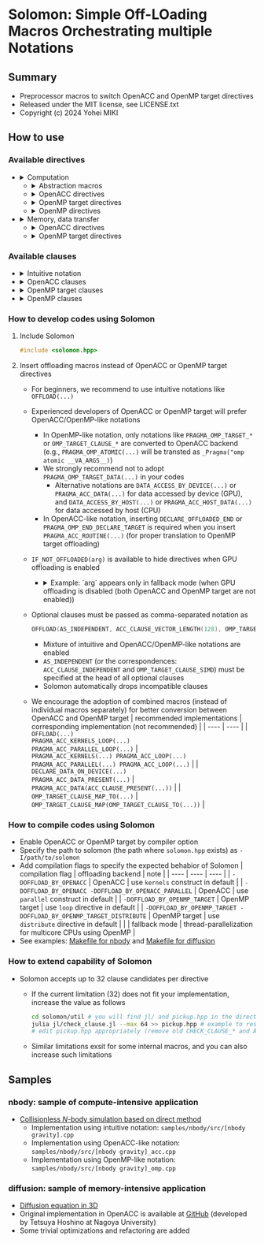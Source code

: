 # Solomon: Simple Off-LOading Macros Orchestrating multiple Notations

## Summary

* Preprocessor macros to switch OpenACC and OpenMP target directives
* Released under the MIT license, see LICENSE.txt
* Copyright (c) 2024 Yohei MIKI

## How to use

### Available directives

* <details><summary>Computation</summary>

  | input | output | backend |
  | ---- | ---- | ---- |
  | **`OFFLOAD(...)`** <br> `PRAGMA_ACC_KERNELS_LOOP(...)` <br> `PRAGMA_ACC_PARALLEL_LOOP(...)` <br> `PRAGMA_OMP_TARGET_TEAMS_LOOP(...)` <br> `PRAGMA_OMP_TARGET_TEAMS_DISTRIBUTE_PARALLEL_FOR(...)` | <br> `_Pragma("acc kernels __VA_ARGS__") _Pragma("acc loop __VA_ARGS__")` <br> `_Pragma("acc parallel __VA_ARGS__") _Pragma("acc loop __VA_ARGS__")` <br> `_Pragma("omp target teams loop __VA_ARGS__")` <br> `_Pragma("omp target teams distribute parallel for __VA_ARGS__")` | <br> OpenACC (kernels) <br> OpenACC (parallel) <br> OpenMP (loop) <br> OpenMP (distribute) |
  | **`SYNCHRONIZE(...)`** <br> `PRAGMA_ACC_WAIT(...)` <br> `PRAGMA_OMP_TARGET_TASKWAIT(...)` | <br> `_Pragma("acc wait __VA_ARGS__")` <br> `_Pragma("omp taskwait __VA_ARGS__")` | <br> OpenACC <br> OpenMP |
  | **`DECLARE_OFFLOADED(...)`** <br> `PRAGMA_ACC_ROUTINE(...)` <br> `PRAGMA_OMP_DECLARE_TARGET(...)` | <br> `_Pragma("acc routine __VA_ARGS__")` <br> `_Pragma("omp declare target __VA_ARGS__")` | <br> OpenACC <br> OpenMP |
  | **`DECLARE_OFFLOADED_END`** <br> `PRAGMA_OMP_END_DECLARE_TARGET` | <br> `_Pragma("omp end declare target")` | <br> OpenMP (only) |
  | **`ATOMIC(...)`** <br> `PRAGMA_ACC_ATOMIC(...)` <br> `PRAGMA_OMP_TARGET_ATOMIC(...)` | <br> `_Pragma("acc atomic __VA_ARGS__")` <br> `_Pragma("omp atomic __VA_ARGS__")` | <br> OpenACC <br> OpenMP |
  | **`ATOMIC_UPDATE`** <br> `PRAGMA_ACC_ATOMIC_UPDATE` <br> `PRAGMA_OMP_TARGET_ATOMIC_UPDATE` | <br> `_Pragma("acc atomic update")` <br> `_Pragma("omp atomic update")` | <br> OpenACC <br> OpenMP |
  | **`ATOMIC_READ`** <br> `PRAGMA_ACC_ATOMIC_READ` <br> `PRAGMA_OMP_TARGET_ATOMIC_READ` | <br> `_Pragma("acc atomic read")` <br> `_Pragma("omp atomic read")` | <br> OpenACC <br> OpenMP |
  | **`ATOMIC_WRITE`** <br> `PRAGMA_ACC_ATOMIC_WRITE` <br> `PRAGMA_OMP_TARGET_ATOMIC_WRITE` | <br> `_Pragma("acc atomic write")` <br> `_Pragma("omp atomic write")` | <br> OpenACC <br> OpenMP |
  | **`ATOMIC_CAPTURE`** <br> `PRAGMA_ACC_ATOMIC_CAPTURE` <br> `PRAGMA_OMP_TARGET_ATOMIC_CAPTURE` | <br> `_Pragma("acc atomic capture")` <br> `_Pragma("omp atomic capture")` | <br> OpenACC <br> OpenMP |

  </details>

  * <details><summary>Abstraction macros</summary>

    | input | intermediate macro | backend |
    | ---- | ---- | ---- |
    | `PRAGMA_ACC_LAUNCH_DEFAULT(...)` <br> `PRAGMA_OMP_TARGET_LAUNCH_DEFAULT(...)` | `PRAGMA_ACC_KERNELS(__VA_ARGS__)` <br> `PRAGMA_ACC_PARALLEL(__VA_ARGS__)` <br> `PRAGMA_OMP_TARGET_TEAMS(__VA_ARGS__)` | OpenACC (kernels) <br> OpenACC (parallel) <br> OpenMP |
    | `PRAGMA_ACC_OFFLOADING_DEFAULT(...)` <br> `PRAGMA_OMP_TARGET_OFFLOADING_DEFAULT(...)` | `PRAGMA_ACC_LAUNCH_DEFAULT(__VA_ARGS__) PRAGMA_ACC_LOOP(__VA_ARGS__)` <br> `PRAGMA_OMP_TARGET_TEAMS_LOOP(__VA_ARGS__)` <br> `PRAGMA_OMP_TARGET_TEAMS_DISTRIBUTE_PARALLEL_FOR(__VA_ARGS__)` | OpenACC <br> OpenMP (loop) <br> OpenMP (distribute) |

    </details>

  * <details><summary>OpenACC directives</summary>

    | input | output | counterpart in OpenMP backend |
    | ---- | ---- | ---- |
    | `PRAGMA_ACC_PARALLEL(...)` | `_Pragma("acc parallel __VA_ARGS__")` | `PRAGMA_OMP_TARGET_OFFLOADING_DEFAULT(__VA_ARGS__)` |
    | `PRAGMA_ACC_KERNELS(...)` | `_Pragma("acc kernels __VA_ARGS__")` | `PRAGMA_OMP_TARGET_OFFLOADING_DEFAULT(__VA_ARGS__)` |
    | `PRAGMA_ACC_SERIAL(...)` | `_Pragma("acc serial __VA_ARGS__")` | N/A (disregarded in OpenMP backend) |
    | `PRAGMA_ACC_LOOP(...)` | `_Pragma("acc loop __VA_ARGS__")` | N/A (disregarded in OpenMP backend) |
    | `PRAGMA_ACC_CACHE(...)` | `_Pragma("acc cache(__VA_ARGS__)")` | N/A (disregarded in OpenMP backend) |
    | `PRAGMA_ACC_ATOMIC(...)` | `_Pragma("acc atomic __VA_ARGS__")` | `PRAGMA_OMP_TARGET_ATOMIC(__VA_ARGS__)` |
    | `PRAGMA_ACC_WAIT(...)` | `_Pragma("acc wait __VA_ARGS__")` | `PRAGMA_OMP_TARGET_TASKWAIT(__VA_ARGS__)` |
    | `PRAGMA_ACC_ROUTINE(...)` | `_Pragma("acc routine __VA_ARGS__")` | `PRAGMA_OMP_DECLARE_TARGET(__VA_ARGS__)` |
    | `PRAGMA_ACC_DECLARE(...)` | `_Pragma("acc declare __VA_ARGS__")` | N/A (disregarded in OpenMP backend) |

    </details>

  * <details><summary>OpenMP target directives</summary>

    | input | output | counterpart in OpenACC backend | counterpart in fallback mode (CPU execution without offloading) |
    | ---- | ---- | ---- | ---- |
    | `PRAGMA_OMP_TARGET(...)` | `_Pragma("omp target __VA_ARGS__")` | `PRAGMA_ACC(__VA_ARGS__)` | N/A (disregarded in fallback mode) |
    | `PRAGMA_OMP_TARGET_PARALLEL(...)` | `_Pragma("omp target parallel __VA_ARGS__")` | `PRAGMA_ACC_LAUNCH_DEFAULT(__VA_ARGS__)` | `PRAGMA_OMP_PARALLEL(__VA_ARGS__)` |
    | `PRAGMA_OMP_TARGET_PARALLEL_FOR(...)` | `_Pragma("omp target parallel for __VA_ARGS__")` | `PRAGMA_ACC_OFFLOADING_DEFAULT(__VA_ARGS__)` | `PRAGMA_OMP_PARALLEL_FOR(__VA_ARGS__)` |
    | `PRAGMA_OMP_TARGET_PARALLEL_FOR_SIMD(...)` | `_Pragma("omp target parallel for simd __VA_ARGS__")` | `PRAGMA_ACC_OFFLOADING_DEFAULT(ACC_CLAUSE_INDEPENDENT, ##__VA_ARGS__)` | `PRAGMA_OMP_PARALLEL_FOR_SIMD(__VA_ARGS__)` |
    | `PRAGMA_OMP_TARGET_PARALLEL_LOOP(...)` | `_Pragma("omp target parallel loop __VA_ARGS__")` | `PRAGMA_ACC_OFFLOADING_DEFAULT(__VA_ARGS__)` | `PRAGMA_OMP_PARALLEL_LOOP(__VA_ARGS__)` |
    | `PRAGMA_OMP_TARGET_SIMD(...)` | `_Pragma("omp target simd __VA_ARGS__")` | `PRAGMA_ACC_LAUNCH_DEFAULT(ACC_CLAUSE_INDEPENDENT, ##__VA_ARGS__)` | `PRAGMA_OMP_SIMD(__VA_ARGS__)` |
    | `PRAGMA_OMP_TARGET_TEAMS(...)` | `_Pragma("omp target teams __VA_ARGS__")` | `PRAGMA_ACC_LAUNCH_DEFAULT(__VA_ARGS__)` | `PRAGMA_OMP_TEAMS(__VA_ARGS__)` |
    | `PRAGMA_OMP_TARGET_TEAMS_DISTRIBUTE(...)` | `_Pragma("omp target teams distribute __VA_ARGS__")` | `PRAGMA_ACC_LAUNCH_DEFAULT(__VA_ARGS__)` | `PRAGMA_OMP_TEAMS_DISTRIBUTE(__VA_ARGS__)` |
    | `PRAGMA_OMP_TARGET_TEAMS_DISTRIBUTE_SIMD(...)` | `_Pragma("omp target teams distribute simd __VA_ARGS__")` | `PRAGMA_ACC_LAUNCH_DEFAULT(ACC_CLAUSE_INDEPENDENT, ##__VA_ARGS__)` | `PRAGMA_OMP_TEAMS_DISTRIBUTE_SIMD(__VA_ARGS__)` |
    | `PRAGMA_OMP_TARGET_TEAMS_LOOP(...)` | `_Pragma("omp target teams loop __VA_ARGS__")` | `PRAGMA_ACC_OFFLOADING_DEFAULT(__VA_ARGS__)` | `PRAGMA_OMP_TEAMS_LOOP(__VA_ARGS__)` |
    | `PRAGMA_OMP_TARGET_TEAMS_DISTRIBUTE_PARALLEL_FOR(...)` | `_Pragma("omp target teams distribute parallel for __VA_ARGS__")` | `PRAGMA_ACC_OFFLOADING_DEFAULT(__VA_ARGS__)` | `PRAGMA_OMP_TEAMS_DISTRIBUTE_PARALLEL_FOR(__VA_ARGS__)` |
    | `PRAGMA_OMP_TARGET_TEAMS_DISTRIBUTE_PARALLEL_FOR_SIMD(...)` | `_Pragma("omp target teams distribute parallel for simd __VA_ARGS__")` | `PRAGMA_ACC_OFFLOADING_DEFAULT(ACC_CLAUSE_INDEPENDENT, ##__VA_ARGS__)` | `PRAGMA_OMP_TEAMS_DISTRIBUTE_PARALLEL_FOR_SIMD(__VA_ARGS__)` |
    | `PRAGMA_OMP_TARGET_ATOMIC(...)` | `PRAGMA_OMP_ATOMIC(__VA_ARGS__)` | `PRAGMA_ACC_ATOMIC(__VA_ARGS__)` | `PRAGMA_OMP_ATOMIC(__VA_ARGS__)` |
    | `PRAGMA_OMP_TARGET_TASKWAIT(...)` | `PRAGMA_OMP_TASKWAIT(__VA_ARGS__)` | `PRAGMA_ACC_WAIT(__VA_ARGS__)` | `PRAGMA_OMP_TASKWAIT(__VA_ARGS__)` |
    | `PRAGMA_OMP_DECLARE_TARGET(...)` | `_Pragma("omp declare target __VA_ARGS__")` | `PRAGMA_ACC_ROUTINE(__VA_ARGS__)` | N/A (disregarded in fallback mode) |
    | `PRAGMA_OMP_BEGIN_DECLARE_TARGET(...)` | `_Pragma("omp begin declare target __VA_ARGS__")` | `PRAGMA_ACC_ROUTINE(__VA_ARGS__)` | N/A (disregarded in fallback mode) |
    | `PRAGMA_OMP_END_DECLARE_TARGET` | `_Pragma("omp end declare target")` | N/A (disregarded in OpenACC backend) | N/A (disregarded in fallback mode) |

    </details>

  * <details><summary>OpenMP directives</summary>

    | input | output |
    | ---- | ---- |
    | `PRAGMA_OMP_THREADPRIVATE(...)` | `_Pragma("omp threadprivate(__VA_ARGS__)")` |
    | `PRAGMA_OMP_SCAN(...)` | `_Pragma("omp scan __VA_ARGS__")` |
    | `PRAGMA_OMP_DECLARE_SIMD(...)` | `_Pragma("omp declare simd __VA_ARGS__")` |
    | `PRAGMA_OMP_TILE(...)` | `_Pragma("omp tile __VA_ARGS__")` |
    | `PRAGMA_OMP_UNROLL(...)` | `_Pragma("omp unroll __VA_ARGS__")` |
    | `PRAGMA_OMP_PARALLEL(...)` | `_Pragma("omp parallel __VA_ARGS__")` |
    | `PRAGMA_OMP_TEAMS(...)` | `_Pragma("omp teams __VA_ARGS__")` |
    | `PRAGMA_OMP_MASKED(...)` | `_Pragma("omp masked __VA_ARGS__")` |
    | `PRAGMA_OMP_SINGLE(...)` | `_Pragma("omp single __VA_ARGS__")` |
    | `PRAGMA_OMP_WORKSHARE(...)` | `_Pragma("omp workshare __VA_ARGS__")` |
    | `PRAGMA_OMP_SCOPE(...)` | `_Pragma("omp scope __VA_ARGS__")` |
    | `PRAGMA_OMP_SECTIONS(...)` | `_Pragma("omp sections __VA_ARGS__")` |
    | `PRAGMA_OMP_SECTION` | `_Pragma("omp section")` |
    | `PRAGMA_OMP_FOR(...)` | `_Pragma("omp for __VA_ARGS__")` |
    | `PRAGMA_OMP_DISTRIBUTE(...)` | `_Pragma("omp distribute __VA_ARGS__")` |
    | `PRAGMA_OMP_LOOP(...)` | `_Pragma("omp loop __VA_ARGS__")` |
    | `PRAGMA_OMP_TASK(...)` | `_Pragma("omp task __VA_ARGS__")` |
    | `PRAGMA_OMP_TASKLOOP(...)` | `_Pragma("omp taskloop __VA_ARGS__")` |
    | `PRAGMA_OMP_TASKYIELD` | `_Pragma("omp taskyield")` |
    | `PRAGMA_OMP_INTEROP(...)` | `_Pragma("omp interop __VA_ARGS__")` |
    | `PRAGMA_OMP_CRITICAL(...)` | `_Pragma("omp critical __VA_ARGS__")` |
    | `PRAGMA_OMP_BARRIER` | `_Pragma("omp barrier")` |
    | `PRAGMA_OMP_TASKGROUP(...)` | `_Pragma("omp taskgroup __VA_ARGS__")` |
    | `PRAGMA_OMP_TASKWAIT(...)` | `_Pragma("omp taskwait __VA_ARGS__")` |
    | `PRAGMA_OMP_FLUSH(...)` | `_Pragma("omp flush __VA_ARGS__")` |
    | `PRAGMA_OMP_DEPOBJ(...)` | `_Pragma("omp depobj __VA_ARGS__")` |
    | `PRAGMA_OMP_ATOMIC(...)` | `_Pragma("omp atomic __VA_ARGS__")` |
    | `PRAGMA_OMP_ORDERED(...)` | `_Pragma("omp ordered __VA_ARGS__")` |
    | `PRAGMA_OMP_FOR_SIMD(...)` | `_Pragma("omp for simd __VA_ARGS__")` |
    | `PRAGMA_OMP_DISTRIBUTE_SIMD(...)` | `_Pragma("omp distribute simd __VA_ARGS__")` |
    | `PRAGMA_OMP_DISTRIBUTE_PARALLEL_FOR(...)` | `_Pragma("omp distribute parallel for __VA_ARGS__")` |
    | `PRAGMA_OMP_DISTRIBUTE_PARALLEL_FOR_SIMD(...)` | `_Pragma("omp distribute parallel for simd __VA_ARGS__")` |
    | `PRAGMA_OMP_TASKLOOP_SIMD(...)` | `_Pragma("omp taskloop simd __VA_ARGS__")` |
    | `PRAGMA_OMP_PARALLEL_FOR(...)` | `_Pragma("omp parallel for __VA_ARGS__")` |
    | `PRAGMA_OMP_PARALLEL_LOOP(...)` | `_Pragma("omp parallel loop __VA_ARGS__")` |
    | `PRAGMA_OMP_PARALLEL_SECTIONS(...)` | `_Pragma("omp parallel sections __VA_ARGS__")` |
    | `PRAGMA_OMP_PARALLEL_FOR_SIMD(...)` | `_Pragma("omp parallel for simd __VA_ARGS__")` |
    | `PRAGMA_OMP_MASKED_TASKLOOP(...)` | `_Pragma("omp masked taskloop __VA_ARGS__")` |
    | `PRAGMA_OMP_MASKED_TASKLOOP_SIMD(...)` | `_Pragma("omp masked taskloop simd __VA_ARGS__")` |
    | `PRAGMA_OMP_PARALLEL_MASKED_TASKLOOP(...)` | `_Pragma("omp parallel masked taskloop __VA_ARGS__")` |
    | `PRAGMA_OMP_PARALLEL_MASKED_TASKLOOP_SIMD(...)` | `_Pragma("omp parallel masked taskloop simd __VA_ARGS__")` |
    | `PRAGMA_OMP_TEAMS_DISTRIBUTE(...)` | `_Pragma("omp teams distribute __VA_ARGS__")` |
    | `PRAGMA_OMP_TEAMS_DISTRIBUTE_SIMD(...)` | `_Pragma("omp teams distribute simd __VA_ARGS__")` |
    | `PRAGMA_OMP_TEAMS_DISTRIBUTE_PARALLEL_FOR(...)` | `_Pragma("omp teams distribute parallel for __VA_ARGS__")` |
    | `PRAGMA_OMP_TEAMS_DISTRIBUTE_PARALLEL_FOR_SIMD(...)` | `_Pragma("omp teams distribute parallel for simd __VA_ARGS__")` |
    | `PRAGMA_OMP_TEAMS_LOOP(...)` | `_Pragma("omp teams loop __VA_ARGS__")` |

    </details>

* <details><summary>Memory, data transfer</summary>

  | input | output | backend |
  | ---- | ---- | ---- |
  | **`MALLOC_ON_DEVICE(...)`** <br> `PRAGMA_ACC_ENTER_DATA_CREATE(...)` <br> `PRAGMA_OMP_TARGET_ENTER_DATA_MAP_ALLOC(...)` | <br> `_Pragma("acc enter data create(__VA_ARGS__)")` <br> `_Pragma("omp target enter data map(alloc: __VA_ARGS__)")` | <br> OpenACC <br> OpenMP |
  | **`FREE_FROM_DEVICE(...)`** <br> `PRAGMA_ACC_EXIT_DATA_DELETE(...)` <br> `PRAGMA_OMP_TARGET_EXIT_DATA_MAP_DELETE(...)` | <br> `_Pragma("acc exit data delete(__VA_ARGS__)")` <br> `_Pragma("omp target exit data map(delete: __VA_ARGS__)")` | <br> OpenACC <br> OpenMP |
  | **`MEMCPY_D2H(...)`** <br> `PRAGMA_ACC_UPDATE_HOST(...)` <br> `PRAGMA_OMP_TARGET_UPDATE_FROM(...)` | <br> `_Pragma("acc update host(__VA_ARGS__)")` <br> `_Pragma("omp target update from(__VA_ARGS__)")` | <br> OpenACC <br> OpenMP |
  | **`MEMCPY_H2D(...)`** <br> `PRAGMA_ACC_UPDATE_DEVICE(...)` <br> `PRAGMA_OMP_TARGET_UPDATE_TO(...)` | <br> `_Pragma("acc update device(__VA_ARGS__)")` <br> `_Pragma("omp target update to(__VA_ARGS__)")` | <br> OpenACC <br> OpenMP |
  | `PRAGMA_ACC_ENTER_DATA(...)` <br> `PRAGMA_OMP_TARGET_ENTER_DATA(...)` | `_Pragma("acc enter data __VA_ARGS__")` <br> `_Pragma("omp target enter data __VA_ARGS__")` | OpenACC <br> OpenMP |
  | `PRAGMA_ACC_ENTER_DATA_COPYIN(...)` <br> `PRAGMA_OMP_TARGET_ENTER_DATA_MAP_TO(...)` | `_Pragma("acc enter data copyin(__VA_ARGS__)")` <br> `_Pragma("omp target enter data map(to: __VA_ARGS__)")` | OpenACC <br> OpenMP |
  | `PRAGMA_ACC_EXIT_DATA(...)` <br> `PRAGMA_OMP_TARGET_EXIT_DATA(...)` | `_Pragma("acc exit data __VA_ARGS__")` <br> `_Pragma("omp target exit data __VA_ARGS__")` | OpenACC <br> OpenMP |
  | `PRAGMA_ACC_EXIT_DATA_COPYOUT(...)` <br> `PRAGMA_OMP_TARGET_EXIT_DATA_MAP_FROM(...)` | `_Pragma("acc exit data copyout(__VA_ARGS__)")` <br> `_Pragma("omp target exit data map(from: __VA_ARGS__)")` | OpenACC <br> OpenMP |
  | `PRAGMA_ACC_UPDATE(...)` <br> `PRAGMA_OMP_TARGET_UPDATE(...)` | `_Pragma("acc update __VA_ARGS__")` <br> `_Pragma("omp target update __VA_ARGS__")` | OpenACC <br> OpenMP |
  | **`DATA_ACCESS_BY_DEVICE(...)`** <br> `PRAGMA_ACC_DATA(...)` <br> `PRAGMA_OMP_TARGET_DATA(...)` | <br> `_Pragma("acc data __VA_ARGS__")` <br> `_Pragma("omp target data __VA_ARGS__")` | <br> OpenACC <br> OpenMP |
  | **`DATA_ACCESS_BY_HOST(...)`** <br> `PRAGMA_ACC_HOST_DATA(...)` <br> `PRAGMA_OMP_TARGET_DATA(...)` | <br> `_Pragma("acc host_data __VA_ARGS__")` <br> `_Pragma("omp target data __VA_ARGS__")` | <br> OpenACC <br> OpenMP |
  | **`USE_DEVICE_DATA_FROM_HOST(...)`** <br> `PRAGMA_ACC_HOST_DATA_USE_DEVICE(...)` <br> `PRAGMA_OMP_TARGET_DATA_USE_DEVICE_PTR(...)` | <br> `_Pragma("acc host_data use_device(__VA_ARGS__)")` <br> `_Pragma("omp target data use_device_ptr(__VA_ARGS__)")` | <br> OpenACC <br> OpenMP |
  | **`DECLARE_DATA_ON_DEVICE(...)`** <br> `PRAGMA_ACC_DATA_PRESENT(...)` | <br> `_Pragma("acc data present(__VA_ARGS__)")` | <br> OpenACC (only) |

  </details>

  * <details><summary>OpenACC directives</summary>

    | input | output | counterpart in OpenMP backend |
    | ---- | ---- | ---- |
    | `PRAGMA_ACC_DATA(...)` | `_Pragma("acc data __VA_ARGS__")` | `PRAGMA_OMP_TARGET_DATA(__VA_ARGS__)` |
    | `PRAGMA_ACC_ENTER_DATA(...)` | `_Pragma("acc enter data __VA_ARGS__")` | `PRAGMA_OMP_TARGET_ENTER_DATA(__VA_ARGS__)` |
    | `PRAGMA_ACC_EXIT_DATA(...)` | `_Pragma("acc exit data __VA_ARGS__")` | `PRAGMA_OMP_TARGET_EXIT_DATA(__VA_ARGS__)` |
    | `PRAGMA_ACC_HOST_DATA(...)` | `_Pragma("acc host_data __VA_ARGS__")` | `PRAGMA_OMP_TARGET_DATA(__VA_ARGS__)` |
    | `PRAGMA_ACC_UPDATE(...)` | `_Pragma("acc update __VA_ARGS__")` | `PRAGMA_OMP_TARGET_UPDATE(__VA_ARGS__)` |

    </details>

  * <details><summary>OpenMP target directives</summary>

    | input | output | counterpart in OpenACC backend | counterpart in fallback mode (CPU execution without offloading) |
    | ---- | ---- | ---- | ---- |
    | `PRAGMA_OMP_TARGET_DATA(...)` | `_Pragma("omp target data __VA_ARGS__")` | `PRAGMA_ACC_DATA(__VA_ARGS__)` | N/A (disregarded in fallback mode) |
    | `PRAGMA_OMP_TARGET_ENTER_DATA(...)` | `_Pragma("omp target enter data __VA_ARGS__")` | `PRAGMA_ACC_ENTER_DATA(__VA_ARGS__)` | N/A (disregarded in fallback mode) |
    | `PRAGMA_OMP_TARGET_EXIT_DATA(...)` | `_Pragma("omp target exit data __VA_ARGS__")` | `PRAGMA_ACC_EXIT_DATA(__VA_ARGS__)` | N/A (disregarded in fallback mode) |
    | `PRAGMA_OMP_TARGET_UPDATE(...)` | `_Pragma("omp target update __VA_ARGS__")` | `PRAGMA_ACC_UPDATE(__VA_ARGS__)` | N/A (disregarded in fallback mode) |

    </details>

### Available clauses

* <details><summary>Intuitive notation</summary>

  | input | output | backend |
  | ---- | ---- | ---- |
  | **`AS_INDEPENDENT`** <br> `ACC_CLAUSE_INDEPENDENT` <br> `OMP_TARGET_CLAUSE_SIMD` | <br> `independent` <br> `simd` | <br> OpenACC <br> OpenMP |
  | **`AS_SEQUENTIAL`** <br> `ACC_CLAUSE_SEQ` | <br> `seq` | <br> OpenACC (only) |
  | **`NUM_THREADS(n)`** <br> `ACC_CLAUSE_VECTOR_LENGTH(n)` <br> `OMP_TARGET_CLAUSE_THREAD_LIMIT(n)` | <br> `vector_length(n)` <br> `thread_limit(n)` | <br> OpenACC <br> OpenMP |
  | **`NUM_BLOCKS(n)`** <br> `ACC_CLAUSE_NUM_WORKERS(n)` <br> `OMP_TARGET_CLAUSE_NUM_TEAMS(n)` | <br> `num_workers(n)` <br> `num_teams(n)` | <br> OpenACC <br> OpenMP |
  | **`NUM_GRIDS(n)`** <br> `ACC_CLAUSE_NUM_GANGS(n)` | <br> `num_gang(n)` | <br> OpenACC (only) |
  | **`AS_THREAD`** <br> `ACC_CLAUSE_VECTOR` | <br> `vector` | <br> OpenACC (only) |
  | **`AS_BLOCK`** <br> `ACC_CLAUSE_WORKER` | <br> `worker` | <br> OpenACC (only) |
  | **`AS_GRID`** <br> `ACC_CLAUSE_GANG` | <br> `gang` | <br> OpenACC (only) |
  | **`COLLAPSE(n)`** <br> `ACC_CLAUSE_COLLAPSE(n)` <br> `OMP_TARGET_CLAUSE_COLLAPSE(n)` | <br> `collapse(n)` <br> `collapse(n)` | <br> OpenACC <br> OpenMP |
  | **`AS_ASYNC(...)`** <br> `ACC_CLAUSE_ASYNC(...)` <br> `OMP_TARGET_CLAUSE_NOWAIT` | <br> `async(__VA_ARGS__)` <br> `nowait` | <br> OpenACC <br> OpenMP |
  | **`REDUCTION(...)`** <br> `ACC_CLAUSE_REDUCTION(...)` <br> `OMP_TARGET_CLAUSE_REDUCTION(...)` | <br> `reduction(__VA_ARGS__)` <br> `reduction(__VA_ARGS__)` | <br> OpenACC <br> OpenMP |
  | **`ENABLE_IF(condition)`** <br> `ACC_CLAUSE_IF(condition)` <br> `OMP_TARGET_CLAUSE_IF(condition)` | <br> `if(condition)` <br> `if(condition)` | <br> OpenACC <br> OpenMP |
  | **`AS_PRIVATE(...)`** <br> `ACC_CLAUSE_PRIVATE(...)` <br> `OMP_TARGET_CLAUSE_PRIVATE(...)` | <br> `private(__VA_ARGS__)` <br> `private(__VA_ARGS__)` | <br> OpenACC <br> OpenMP |
  | **`AS_FIRSTPRIVATE(...)`** <br> `ACC_CLAUSE_FIRSTPRIVATE(...)` <br> `OMP_TARGET_CLAUSE_FIRSTPRIVATE(...)` | <br> `firstprivate(__VA_ARGS__)` <br> `firstprivate(__VA_ARGS__)` | <br> OpenACC <br> OpenMP |
  | **`AS_DEVICE_PTR(...)`** <br> `ACC_CLAUSE_DEVICEPTR(...)` <br> `OMP_TARGET_CLAUSE_IS_DEVICE_PTR(...)` | <br> `deviceptr(__VA_ARGS__)` <br> `is_device_ptr(__VA_ARGS__)` | <br> OpenACC <br> OpenMP |
  | **`COPY_BEFORE_AND_AFTER_EXEC(...)`** <br> `ACC_CLAUSE_COPY(...)` <br> `OMP_TARGET_CLAUSE_MAP_TOFROM(...)` | <br> `copy(__VA_ARGS__)` <br> `map(tofrom: __VA_ARGS__)` | <br> OpenACC <br> OpenMP |
  | **`COPY_H2D_BEFORE_EXEC(...)`** <br> `ACC_CLAUSE_COPYIN(...)` <br> `OMP_TARGET_CLAUSE_MAP_TO(...)` | <br> `copyin(__VA_ARGS__)` <br> `map(to: __VA_ARGS__)` | <br> OpenACC <br> OpenMP |
  | **`COPY_D2H_AFTER_EXEC(...)`** <br> `ACC_CLAUSE_COPYOUT(...)` <br> `OMP_TARGET_CLAUSE_MAP_FROM(...)` | <br> `copyout(__VA_ARGS__)` <br> `map(from: __VA_ARGS__)` | <br> OpenACC <br> OpenMP |

  </details>

* <details><summary>OpenACC clauses</summary>

  | input | output | counterpart in OpenMP backend | note |
  | ---- | ---- | ---- | ---- |
  | `ACC_CLAUSE_IF(condition)` | `if(condition)` | `OMP_TARGET_CLAUSE_IF(condition)` ||
  | `ACC_CLAUSE_SELF(...)` | `self(__VA_ARGS__)` | N/A (disregarded in OpenMP backend) ||
  | `ACC_CLAUSE_DEFAULT(mode)` | `default(mode)` | N/A (disregarded in OpenMP backend) ||
  | `ACC_CLAUSE_DEFAULT_NONE` | `default(none)` | `OMP_TARGET_CLAUSE_DEFAULTMAP_NONE` ||
  | `ACC_CLAUSE_DEFAULT_PRESENT` | `default(present)` | `OMP_TARGET_CLAUSE_DEFAULTMAP_PRESENT` ||
  | `ACC_CLAUSE_DEVICE_TYPE(...)` | `device_type(__VA_ARGS__)` | `OMP_TARGET_CLAUSE_DEVICE_TYPE(__VA_ARGS__)` ||
  | `ACC_CLAUSE_ASYNC(...)` | `async(__VA_ARGS__)` | `OMP_TARGET_CLAUSE_NOWAIT` ||
  | `ACC_CLAUSE_WAIT(...)` | `wait(__VA_ARGS__)` | `OMP_TARGET_CLAUSE_DEPEND_IN(__VA_ARGS__)` ||
  | `ACC_CLAUSE_FINALIZE` | `finalize` | N/A (disregarded in OpenMP backend) ||
  | `ACC_CLAUSE_NUM_GANGS(n)` | `num_gangs(n)` | N/A (disregarded in OpenMP backend) ||
  | `ACC_CLAUSE_NUM_WORKERS(n)` | `num_workers(n)` | `OMP_TARGET_CLAUSE_NUM_TEAMS(n)` ||
  | `ACC_CLAUSE_VECTOR_LENGTH(n)` | `vector_length(n)` | `OMP_TARGET_CLAUSE_THREAD_LIMIT(n)` ||
  | `ACC_CLAUSE_REDUCTION(...)` | `reduction(__VA_ARGS__)` | `OMP_TARGET_CLAUSE_REDUCTION(__VA_ARGS__)` ||
  | `ACC_CLAUSE_PRIVATE(...)` | `private(__VA_ARGS__)` | `OMP_TARGET_CLAUSE_PRIVATE(__VA_ARGS__)` ||
  | `ACC_CLAUSE_FIRSTPRIVATE(...)` | `firstprivate(__VA_ARGS__)` | `OMP_TARGET_CLAUSE_FIRSTPRIVATE(__VA_ARGS__)` ||
  | `ACC_CLAUSE_COPY(...)` | `copy(__VA_ARGS__)` | `OMP_TARGET_CLAUSE_MAP_TOFROM(__VA_ARGS__)` ||
  | `ACC_CLAUSE_COPYIN(...)` | `copyin(__VA_ARGS__)` | `OMP_TARGET_CLAUSE_MAP_TO(__VA_ARGS__)` ||
  | `ACC_CLAUSE_COPYOUT(...)` | `copyout(__VA_ARGS__)` | `OMP_TARGET_CLAUSE_MAP_FROM(__VA_ARGS__)` ||
  | `ACC_CLAUSE_CREATE(...)` | `create(__VA_ARGS__)` | `OMP_TARGET_CLAUSE_MAP_ALLOC(__VA_ARGS__)` ||
  | `ACC_CLAUSE_NO_CREATE(...)` | `no_create(__VA_ARGS__)` | N/A (disregarded in OpenMP backend) ||
  | `ACC_CLAUSE_DELETE(...)` | `delete(__VA_ARGS__)` | `OMP_TARGET_CLAUSE_MAP_DELETE(__VA_ARGS__)` ||
  | `ACC_CLAUSE_PRESENT(...)` | `present(__VA_ARGS__)` | N/A (disregarded in OpenMP backend) ||
  | `ACC_CLAUSE_DEVICEPTR(...)` | `deviceptr(__VA_ARGS__)` | `OMP_TARGET_CLAUSE_IS_DEVICE_PTR(__VA_ARGS__)` ||
  | `ACC_CLAUSE_ATTACH(...)` | `attach(__VA_ARGS__)` | N/A (disregarded in OpenMP backend) ||
  | `ACC_CLAUSE_DETACH(...)` | `detach(__VA_ARGS__)` | N/A (disregarded in OpenMP backend) ||
  | `ACC_CLAUSE_USE_DEVICE(...)` | `use_device(__VA_ARGS__)` | `OMP_TARGET_CLAUSE_USE_DEVICE_PTR(__VA_ARGS__)` ||
  | `ACC_CLAUSE_IF_PRESENT` | `if_present` | N/A (disregarded in OpenMP backend) ||
  | `ACC_CLAUSE_COLLAPSE(n)` | `collapse(n)` | `OMP_TARGET_CLAUSE_COLLAPSE(n)` ||
  | `ACC_CLAUSE_SEQ` | `seq` | N/A (disregarded in OpenMP backend) ||
  | `ACC_CLAUSE_AUTO` | `auto` | N/A (disregarded in OpenMP backend) ||
  | `ACC_CLAUSE_INDEPENDENT` | `independent` | `OMP_TARGET_CLAUSE_SIMD` ||
  | `ACC_CLAUSE_TILE(...)` | `tile(__VA_ARGS__)` | N/A (disregarded in OpenMP backend) ||
  | `ACC_CLAUSE_GANG` | `gang` | N/A (disregarded in OpenMP backend) | notation as `gang(n)` is N/A |
  | `ACC_CLAUSE_WORKER` | `worker` | N/A (disregarded in OpenMP backend) | notation as `worker(n)` is N/A |
  | `ACC_CLAUSE_VECTOR` | `vector` | N/A (disregarded in OpenMP backend) | notation as `vector(n)` is N/A |
  | `ACC_CLAUSE_READ` | `read` | `OMP_TARGET_CLAUSE_READ` ||
  | `ACC_CLAUSE_WRITE` | `write` | `OMP_TARGET_CLAUSE_WRITE` ||
  | `ACC_CLAUSE_UPDATE` | `update` | `OMP_TARGET_CLAUSE_UPDATE` ||
  | `ACC_CLAUSE_CAPTURE` | `capture` | `OMP_TARGET_CLAUSE_CAPTURE` ||
  | `ACC_CLAUSE_HOST(...)` | `host(__VA_ARGS__)` | `OMP_TARGET_CLAUSE_FROM(__VA_ARGS__)` ||
  | `ACC_CLAUSE_DEVICE(...)` | `device(__VA_ARGS__)` | `OMP_TARGET_CLAUSE_TO(__VA_ARGS__)` ||
  | `ACC_PASS_LIST(...)` | `(__VA_ARGS__)` | `OMP_TARGET_PASS_LIST(__VA_ARGS__)` ||
  | `ACC_CLAUSE_BIND(arg)` | `bind(arg)` | N/A (disregarded in OpenMP backend) ||
  | `ACC_CLAUSE_NOHOST` | `nohost` | `OMP_TARGET_CLAUSE_DEVICE_TYPE(nohost)` ||
  | `ACC_CLAUSE_DEVICE_RESIDENT(...)` | `device_resident(__VA_ARGS__)` | N/A (disregarded in OpenMP backend) ||
  | `ACC_CLAUSE_LINK(...)` | `link(__VA_ARGS__)` | N/A (disregarded in OpenMP backend) ||

  </details>

* <details><summary>OpenMP target clauses</summary>

  | input | output | counterpart in OpenACC backend | counterpart in fallback mode (CPU execution without offloading) |
  | ---- | ---- | ---- | ---- |
  | `OMP_TARGET_CLAUSE_ALIGNED(...)` | `OMP_CLAUSE_ALIGNED(__VA_ARGS__)` | N/A (disregarded in OpenACC backend) | `OMP_CLAUSE_ALIGNED(__VA_ARGS__)` |
  | `OMP_TARGET_CLAUSE_SIMDLEN(length)` | `OMP_CLAUSE_SIMDLEN(length)` | N/A (disregarded in OpenACC backend) | `OMP_CLAUSE_SIMDLEN(length)` |
  | `OMP_TARGET_CLAUSE_DEVICE_TYPE(type)` | `device_type(type)` | `ACC_CLAUSE_DEVICE_TYPE(type)` | N/A (disregarded in fallback mode) |
  | `OMP_TARGET_CLAUSE_ENTER(...)` | `enter(__VA_ARGS__)` | N/A (disregarded in OpenACC backend) | N/A (disregarded in fallback mode) |
  | `OMP_TARGET_CLAUSE_INDIRECT(...)` | `indirect(__VA_ARGS__)` | N/A (disregarded in OpenACC backend) | N/A (disregarded in fallback mode) |
  | `OMP_TARGET_CLAUSE_LINK(...)` | `link(__VA_ARGS__)` | N/A (disregarded in OpenACC backend) | N/A (disregarded in fallback mode) |
  | `OMP_TARGET_CLAUSE_COPYIN(...)` | `OMP_CLAUSE_COPYIN(__VA_ARGS__)` | `ACC_CLAUSE_COPYIN(__VA_ARGS__)` | `OMP_CLAUSE_COPYIN(__VA_ARGS__)` |
  | `OMP_TARGET_CLAUSE_NUM_THREADS(nthreads)` | `OMP_CLAUSE_NUM_THREADS(nthreads)` | `ACC_CLAUSE_VECTOR_LENGTH(nthreads)` | `OMP_CLAUSE_NUM_THREADS(nthreads)` |
  | `OMP_TARGET_CLAUSE_PROC_BIND(attr)` | `OMP_CLAUSE_PROC_BIND(attr)` | N/A (disregarded in OpenACC backend) | `OMP_CLAUSE_PROC_BIND(attr)` |
  | `OMP_TARGET_CLAUSE_NUM_TEAMS(...)` | `OMP_CLAUSE_NUM_TEAMS(__VA_ARGS__)` | `ACC_CLAUSE_NUM_WORKERS(__VA_ARGS__)` | `OMP_CLAUSE_NUM_TEAMS(__VA_ARGS__)` |
  | `OMP_TARGET_CLAUSE_THREAD_LIMIT(num)` | `OMP_CLAUSE_THREAD_LIMIT(num)` | `ACC_CLAUSE_VECTOR_LENGTH(num)` | `OMP_CLAUSE_THREAD_LIMIT(num)` |
  | `OMP_TARGET_CLAUSE_NONTEMPORAL(...)` | `OMP_CLAUSE_NONTEMPORAL(__VA_ARGS__)` | N/A (disregarded in OpenACC backend) | `OMP_CLAUSE_NONTEMPORAL(__VA_ARGS__)` |
  | `OMP_TARGET_CLAUSE_SAFELEN(length)` | `OMP_CLAUSE_SAFELEN(length)` | N/A (disregarded in OpenACC backend) | `OMP_CLAUSE_SAFELEN(length)` |
  | `OMP_TARGET_CLAUSE_ORDERED(...)` | `OMP_CLAUSE_ORDERED(__VA_ARGS__)` | N/A (disregarded in OpenACC backend) | `OMP_CLAUSE_ORDERED(__VA_ARGS__)` |
  | `OMP_TARGET_CLAUSE_SCHEDULE(...)` | `OMP_CLAUSE_SCHEDULE(__VA_ARGS__)` | N/A (disregarded in OpenACC backend) | `OMP_CLAUSE_SCHEDULE(__VA_ARGS__)` |
  | `OMP_TARGET_CLAUSE_DIST_SCHEDULE(...)` | `OMP_CLAUSE_DIST_SCHEDULE(__VA_ARGS__)` | N/A (disregarded in OpenACC backend) | `OMP_CLAUSE_DIST_SCHEDULE(__VA_ARGS__)` |
  | `OMP_TARGET_CLAUSE_BIND(binding)` | `OMP_CLAUSE_BIND(binding)` | N/A (disregarded in OpenACC backend) | `OMP_CLAUSE_BIND(binding)` |
  | `OMP_TARGET_CLAUSE_USE_DEVICE_PTR(...)` | `use_device_ptr(__VA_ARGS__)` | `ACC_CLAUSE_USE_DEVICE(__VA_ARGS__)` | N/A (disregarded in fallback mode) |
  | `OMP_TARGET_CLAUSE_USE_DEVICE_ADDR(...)` | `use_device_addr(__VA_ARGS__)` | `ACC_CLAUSE_USE_DEVICE(__VA_ARGS__)` | N/A (disregarded in fallback mode) |
  | `OMP_TARGET_CLAUSE_DEFAULTMAP(...)` | `defaultmap(__VA_ARGS__)` | N/A (disregarded in OpenACC backend) | N/A (disregarded in fallback mode) |
  | `OMP_TARGET_CLAUSE_DEFAULTMAP_NONE` | `OMP_TARGET_CLAUSE_DEFAULTMAP(none)` | `ACC_CLAUSE_DEFAULT_NONE` | N/A (disregarded in fallback mode) |
  | `OMP_TARGET_CLAUSE_DEFAULTMAP_PRESENT` | `OMP_TARGET_CLAUSE_DEFAULTMAP(present)` | `ACC_CLAUSE_DEFAULT_PRESENT` | N/A (disregarded in fallback mode) |
  | `OMP_TARGET_CLAUSE_HAS_DEVICE_ADDR(...)` | `has_device_addr(__VA_ARGS__)` | `ACC_CLAUSE_DEVICEPTR(__VA_ARGS__)` | N/A (disregarded in fallback mode) |
  | `OMP_TARGET_CLAUSE_IS_DEVICE_PTR(...)` | `is_device_ptr(__VA_ARGS__)` | `ACC_CLAUSE_DEVICEPTR(__VA_ARGS__)` | N/A (disregarded in fallback mode) |
  | ` OMP_TARGET_CLAUSE_USES_ALLOCATORS(...)` | `uses_allocators(__VA_ARGS__)` | N/A (disregarded in OpenACC backend) | N/A (disregarded in fallback mode) |
  | `OMP_TARGET_CLAUSE_FROM(...)` | `from(__VA_ARGS__)` | `ACC_CLAUSE_HOST(__VA_ARGS__)` | N/A (disregarded in fallback mode) |
  | `OMP_TARGET_CLAUSE_TO(...)` | `to(__VA_ARGS__)` | `ACC_CLAUSE_DEVICE(__VA_ARGS__)` | N/A (disregarded in fallback mode) |
  | `OMP_TARGET_PASS_LIST(...)` | `OMP_PASS_LIST(__VA_ARGS__)` | `ACC_PASS_LIST(__VA_ARGS__)` | `OMP_PASS_LIST(__VA_ARGS__)` |
  | `OMP_TARGET_CLAUSE_SEQ_CST` | `OMP_CLAUSE_SEQ_CST` | N/A (disregarded in OpenACC backend) | `OMP_CLAUSE_SEQ_CST` |
  | `OMP_TARGET_CLAUSE_ACQ_REL` | `OMP_CLAUSE_ACQ_REL` | N/A (disregarded in OpenACC backend) | `OMP_CLAUSE_ACQ_REL` |
  | `OMP_TARGET_CLAUSE_RELEASE` | `OMP_CLAUSE_RELEASE` | N/A (disregarded in OpenACC backend) | `OMP_CLAUSE_RELEASE` |
  | `OMP_TARGET_CLAUSE_ACQUIRE` | `OMP_CLAUSE_ACQUIRE` | N/A (disregarded in OpenACC backend) | `OMP_CLAUSE_ACQUIRE` |
  | `OMP_TARGET_CLAUSE_RELAXED` | `OMP_CLAUSE_RELAXED` | N/A (disregarded in OpenACC backend) | `OMP_CLAUSE_RELAXED` |
  | `OMP_TARGET_CLAUSE_READ` | `OMP_CLAUSE_READ` | `ACC_CLAUSE_READ` | `OMP_CLAUSE_READ` |
  | `OMP_TARGET_CLAUSE_WRITE` | `OMP_CLAUSE_WRITE` | `ACC_CLAUSE_WRITE` | `OMP_CLAUSE_WRITE` |
  | `OMP_TARGET_CLAUSE_UPDATE` | `OMP_CLAUSE_UPDATE` | `ACC_CLAUSE_UPDATE` | `OMP_CLAUSE_UPDATE` |
  | `OMP_TARGET_CLAUSE_CAPTURE` | `OMP_CLAUSE_CAPTURE` | `ACC_CLAUSE_CAPTURE` | `OMP_CLAUSE_CAPTURE` |
  | `OMP_TARGET_CLAUSE_COMPARE` | `OMP_CLAUSE_COMPARE` | N/A (disregarded in OpenACC backend) | `OMP_CLAUSE_COMPARE` |
  | `OMP_TARGET_CLAUSE_FAIL(...)` | `OMP_CLAUSE_FAIL(__VA_ARGS__)` | N/A (disregarded in OpenACC backend) | `OMP_CLAUSE_FAIL(__VA_ARGS__)` |
  | `OMP_TARGET_CLAUSE_WEAK` | `OMP_CLAUSE_WEAK` | N/A (disregarded in OpenACC backend) | `OMP_CLAUSE_WEAK` |
  | `OMP_TARGET_CLAUSE_HINT(expression)` | `OMP_CLAUSE_HINT(expression)` | N/A (disregarded in OpenACC backend) | `OMP_CLAUSE_HINT(expression)` |
  | `OMP_TARGET_CLAUSE_SIMD` | `OMP_CLAUSE_SIMD` | `ACC_CLAUSE_INDEPENDENT` | `OMP_CLAUSE_SIMD` |
  | `OMP_TARGET_CLAUSE_DEFAULT_SHARED` | `OMP_CLAUSE_DEFAULT_SHARED` | N/A (disregarded in OpenACC backend) | `OMP_CLAUSE_DEFAULT_SHARED` |
  | `OMP_TARGET_CLAUSE_DEFAULT_FIRSTPRIVATE` | `OMP_CLAUSE_DEFAULT_FIRSTPRIVATE` | N/A (disregarded in OpenACC backend) | `OMP_CLAUSE_DEFAULT_FIRSTPRIVATE` |
  | `OMP_TARGET_CLAUSE_DEFAULT_PRIVATE` | `OMP_CLAUSE_DEFAULT_PRIVATE` | N/A (disregarded in OpenACC backend) | `OMP_CLAUSE_DEFAULT_PRIVATE` |
  | `OMP_TARGET_CLAUSE_DEFAULT_NONE` | `OMP_CLAUSE_DEFAULT_NONE` | N/A (disregarded in OpenACC backend) | `OMP_CLAUSE_DEFAULT_NONE` |
  | `OMP_TARGET_CLAUSE_SHARED(...)` | `OMP_CLAUSE_SHARED(__VA_ARGS__)` | N/A (disregarded in OpenACC backend) | `OMP_CLAUSE_SHARED(__VA_ARGS__)` |
  | `OMP_TARGET_CLAUSE_PRIVATE(...)` | `OMP_CLAUSE_PRIVATE(__VA_ARGS__)` | `ACC_CLAUSE_PRIVATE(__VA_ARGS__)` | `OMP_CLAUSE_PRIVATE(__VA_ARGS__)` |
  | `OMP_TARGET_CLAUSE_FIRSTPRIVATE(...)` | `OMP_CLAUSE_FIRSTPRIVATE(__VA_ARGS__)` | `ACC_CLAUSE_FIRSTPRIVATE(__VA_ARGS__)` | `OMP_CLAUSE_FIRSTPRIVATE(__VA_ARGS__)` |
  | `OMP_TARGET_CLAUSE_LASTPRIVATE(...)` | `OMP_CLAUSE_LASTPRIVATE(__VA_ARGS__)` | N/A (disregarded in OpenACC backend) | `OMP_CLAUSE_LASTPRIVATE(__VA_ARGS__)` |
  | `OMP_TARGET_CLAUSE_LINEAR(...)` | `OMP_CLAUSE_LINEAR(__VA_ARGS__)` | N/A (disregarded in OpenACC backend) | `OMP_CLAUSE_LINEAR(__VA_ARGS__)` |
  | `OMP_TARGET_CLAUSE_ALLOCATE(...)` | `OMP_CLAUSE_ALLOCATE(__VA_ARGS__)` | N/A (disregarded in OpenACC backend) | `OMP_CLAUSE_ALLOCATE(__VA_ARGS__)` |
  | `OMP_TARGET_CLAUSE_COLLAPSE(n)` | `OMP_CLAUSE_COLLAPSE(n)` | `ACC_CLAUSE_COLLAPSE(n)` | `OMP_CLAUSE_COLLAPSE(n)` |
  | `OMP_TARGET_CLAUSE_DEPEND(...)` | `OMP_CLAUSE_DEPEND(__VA_ARGS__)` | N/A (disregarded in OpenACC backend) | `OMP_CLAUSE_DEPEND(__VA_ARGS__)` |
  | `OMP_TARGET_CLAUSE_DEPEND_IN(...)` | `OMP_CLAUSE_DEPEND_IN(__VA_ARGS__)` | `ACC_CLAUSE_WAIT(__VA_ARGS__)` | `OMP_CLAUSE_DEPEND_IN(__VA_ARGS__)` |
  | `OMP_TARGET_CLAUSE_DEVICE(...)` | `device(__VA_ARGS__)` | N/A (disregarded in OpenACC backend) | `device(__VA_ARGS__)` |
  | `OMP_TARGET_CLAUSE_IF(condition)` | `OMP_CLAUSE_IF(condition)` | `ACC_CLAUSE_IF(condition)` | `OMP_CLAUSE_IF(condition)` |
  | `OMP_TARGET_CLAUSE_IF_TARGET(condition)` | `OMP_CLAUSE_IF(target : condition)` | `ACC_CLAUSE_IF(condition)` | `OMP_CLAUSE_IF(target : condition)` |
  | `OMP_TARGET_CLAUSE_MAP(...)` | `OMP_CLAUSE_MAP(__VA_ARGS__)` | N/A (disregarded in OpenACC backend) | `OMP_CLAUSE_MAP(__VA_ARGS__)` |
  | `OMP_TARGET_CLAUSE_MAP_ALLOC(...)` | `OMP_CLAUSE_MAP_ALLOC(__VA_ARGS__)` | `ACC_CLAUSE_CREATE(__VA_ARGS__)` | `OMP_CLAUSE_MAP_ALLOC(__VA_ARGS__)` |
  | `OMP_TARGET_CLAUSE_MAP_TO(...)` | `OMP_CLAUSE_MAP_TO(__VA_ARGS__)` | `ACC_CLAUSE_COPYIN(__VA_ARGS__)` | `OMP_CLAUSE_MAP_TO(__VA_ARGS__)` |
  | `OMP_TARGET_CLAUSE_MAP_FROM(...)` | `OMP_CLAUSE_MAP_FROM(__VA_ARGS__)` | `ACC_CLAUSE_COPYOUT(__VA_ARGS__)` | `OMP_CLAUSE_MAP_FROM(__VA_ARGS__)` |
  | `OMP_TARGET_CLAUSE_MAP_TOFROM(...)` | `OMP_CLAUSE_MAP_TOFROM(__VA_ARGS__)` | `ACC_CLAUSE_COPY(__VA_ARGS__)` | `OMP_CLAUSE_MAP_TOFROM(__VA_ARGS__)` |
  | `OMP_TARGET_CLAUSE_MAP_RELEASE(...)` | `OMP_CLAUSE_MAP_RELEASE(__VA_ARGS__)` | `ACC_CLAUSE_DELETE(__VA_ARGS__)` | `OMP_CLAUSE_MAP_RELEASE(__VA_ARGS__)` |
  | `OMP_TARGET_CLAUSE_MAP_DELETE(...)` | `OMP_CLAUSE_MAP_DELETE(__VA_ARGS__)` | `ACC_CLAUSE_DELETE(__VA_ARGS__)` | `OMP_CLAUSE_MAP_DELETE(__VA_ARGS__)` |
  | `OMP_TARGET_CLAUSE_ORDER(...)` | `OMP_CLAUSE_ORDER(__VA_ARGS__)` | N/A (disregarded in OpenACC backend) | `OMP_CLAUSE_ORDER(__VA_ARGS__)` |
  | `OMP_TARGET_CLAUSE_NOWAIT` | `OMP_CLAUSE_NOWAIT` | `ACC_CLAUSE_ASYNC()` | `OMP_CLAUSE_NOWAIT` |
  | `OMP_TARGET_CLAUSE_REDUCTION(...)` | `OMP_CLAUSE_REDUCTION(__VA_ARGS__)` | `ACC_CLAUSE_REDUCTION(__VA_ARGS__)` | `OMP_CLAUSE_REDUCTION(__VA_ARGS__)` |
  | `OMP_TARGET_CLAUSE_IN_REDUCTION(...)` | `OMP_CLAUSE_IN_REDUCTION(__VA_ARGS__)` | N/A (disregarded in OpenACC backend) | `OMP_CLAUSE_IN_REDUCTION(__VA_ARGS__)` |

  </details>

* <details><summary>OpenMP clauses</summary>

  | input | output |
  | ---- | ---- |
  | `OMP_CLAUSE_EXCLUSIVE(...)` | `exclusive(__VA_ARGS__)` |
  | `OMP_CLAUSE_INCLUSIVE(...)` | `inclusive(__VA_ARGS__)` |
  | `OMP_CLAUSE_ALIGNED(...)` | `aligned(__VA_ARGS__)` |
  | `OMP_CLAUSE_INBRANCH` | `inbranch` |
  | `OMP_CLAUSE_NOTINBRANCH` | `notinbranch` |
  | `OMP_CLAUSE_SIMDLEN(length)` | `simdlen(length)` |
  | `OMP_CLAUSE_UNIFORM(...)` | `uniform(__VA_ARGS__)` |
  | `OMP_CLAUSE_SIZES(...)` | `sizes(__VA_ARGS__)` |
  | `OMP_CLAUSE_FULL` | `full` |
  | `OMP_CLAUSE_PARTIAL(...)` | `partial(__VA_ARGS__)` |
  | `OMP_CLAUSE_COPYIN(...)` | `copyin(__VA_ARGS__)` |
  | `OMP_CLAUSE_NUM_THREADS(nthreads)` | `num_threads(nthreads)` |
  | `OMP_CLAUSE_PROC_BIND(attr)` | `proc_bind(attr)` |
  | `OMP_CLAUSE_NUM_TEAMS(...)` | `num_teams(__VA_ARGS__)` |
  | `OMP_CLAUSE_THREAD_LIMIT(num)` | `thread_limit(num)` |
  | `OMP_CLAUSE_NONTEMPORAL(...)` | `nontemporal(__VA_ARGS__)` |
  | `OMP_CLAUSE_SAFELEN(length)` | `safelen(length)` |
  | `OMP_CLAUSE_FILTER(thread_num)` | `filter(thread_num)` |
  | `OMP_CLAUSE_COPYPRIVATE(...)` | `copyprivate(__VA_ARGS__)` |
  | `OMP_CLAUSE_ORDERED(...)` | `ordered(__VA_ARGS__)` |
  | `OMP_CLAUSE_SCHEDULE(...)` | `schedule(__VA_ARGS__)` |
  | `OMP_CLAUSE_DIST_SCHEDULE(...)` | `dist_schedule(__VA_ARGS__)` |
  | `OMP_CLAUSE_BIND(binding)` | `bind(binding)` |
  | `OMP_CLAUSE_AFFINITY(...)` | `affinity(__VA_ARGS__)` |
  | `OMP_CLAUSE_DETACH(event_handle)` | `detach(event_handle)` |
  | `OMP_CLAUSE_FINAL(expression)` | `final(expression)` |
  | `OMP_CLAUSE_MERGEABLE` | `mergeable` |
  | `OMP_CLAUSE_PRIORITY(value)` | `priority(value)` |
  | `OMP_CLAUSE_UNTIED` | `untied` |
  | `OMP_CLAUSE_GRAINSIZE(...)` | `grainsize(__VA_ARGS__)` |
  | `OMP_CLAUSE_NOGROUP` | `nogroup` |
  | `OMP_CLAUSE_NUM_TASKS(...)` | `num_tasks(__VA_ARGS__)` |
  | `OMP_CLAUSE_INIT(...)` | `init(__VA_ARGS__)` |
  | `OMP_CLAUSE_USE(var)` | `use(var)` |
  | `OMP_CLAUSE_TASK_REDUCTION(...)` | `task_reduction(__VA_ARGS__)` |
  | `OMP_CLAUSE_DESTROY(...)` | `destroy(__VA_ARGS__)` |
  | `OMP_PASS_LIST(...)` | `(__VA_ARGS__)` |
  | `OMP_CLAUSE_SEQ_CST` | `seq_cst` |
  | `OMP_CLAUSE_ACQ_REL` | `acq_rel` |
  | `OMP_CLAUSE_RELEASE` | `release` |
  | `OMP_CLAUSE_ACQUIRE` | `acquire` |
  | `OMP_CLAUSE_RELAXED` | `relaxed` |
  | `OMP_CLAUSE_READ` | `read` |
  | `OMP_CLAUSE_WRITE` | `write` |
  | `OMP_CLAUSE_UPDATE` | `update` |
  | `OMP_CLAUSE_CAPTURE` | `capture` |
  | `OMP_CLAUSE_COMPARE` | `compare` |
  | `OMP_CLAUSE_FAIL(...)` | `fail(__VA_ARGS__)` |
  | `OMP_CLAUSE_WEAK` | `weak` |
  | `OMP_CLAUSE_HINT(expression)` | `hint(expression)` |
  | `OMP_CLAUSE_THREADS` | `threads` |
  | `OMP_CLAUSE_SIMD` | `simd` |
  | `OMP_CLAUSE_DOACROSS(...)` | `doacross(__VA_ARGS__)` |
  | `OMP_CLAUSE_DEFAULT(attr)` | `default(attr)` |
  | `OMP_CLAUSE_DEFAULT_SHARED` | `OMP_CLAUSE_DEFAULT(shared)` |
  | `OMP_CLAUSE_DEFAULT_FIRSTPRIVATE` | `OMP_CLAUSE_DEFAULT(firstprivate)` |
  | `OMP_CLAUSE_DEFAULT_PRIVATE` | `OMP_CLAUSE_DEFAULT(private)` |
  | `OMP_CLAUSE_DEFAULT_NONE` | `OMP_CLAUSE_DEFAULT(none)` |
  | `OMP_CLAUSE_SHARED(...)` | `shared(__VA_ARGS__)` |
  | `OMP_CLAUSE_PRIVATE(...)` | `private(__VA_ARGS__)` |
  | `OMP_CLAUSE_FIRSTPRIVATE(...)` | `firstprivate(__VA_ARGS__)` |
  | `OMP_CLAUSE_LASTPRIVATE(...)` | `lastprivate(__VA_ARGS__)` |
  | `OMP_CLAUSE_LINEAR(...)` | `linear(__VA_ARGS__)` |
  | `OMP_CLAUSE_ALLOCATE(...)` | `allocate(__VA_ARGS__)` |
  | `OMP_CLAUSE_COLLAPSE(n)` | `collapse(n)` |
  | `OMP_CLAUSE_DEPEND(...)` | `depend(__VA_ARGS__)` |
  | `OMP_CLAUSE_DEPEND_IN(...)` | `OMP_CLAUSE_DEPEND(in : __VA_ARGS__)` |
  | `OMP_CLAUSE_IF(...)` | `if(__VA_ARGS__)` |
  | `OMP_CLAUSE_MAP(...)` | `map(__VA_ARGS__)` |
  | `OMP_CLAUSE_MAP_ALLOC(...)` | `OMP_CLAUSE_MAP(alloc : __VA_ARGS__)` |
  | `OMP_CLAUSE_MAP_TO(...)` | `OMP_CLAUSE_MAP(to : __VA_ARGS__)` |
  | `OMP_CLAUSE_MAP_FROM(...)` | `OMP_CLAUSE_MAP(from : __VA_ARGS__)` |
  | `OMP_CLAUSE_MAP_TOFROM(...)` | `OMP_CLAUSE_MAP(tofrom : __VA_ARGS__)` |
  | `OMP_CLAUSE_MAP_RELEASE(...)` | `OMP_CLAUSE_MAP(release : __VA_ARGS__)` |
  | `OMP_CLAUSE_MAP_DELETE(...)` | `OMP_CLAUSE_MAP(delete : __VA_ARGS__)` |
  | `OMP_CLAUSE_ORDER(...)` | `order(__VA_ARGS__ concurrent)` |
  | `OMP_CLAUSE_NOWAIT` | `nowait` |
  | `OMP_CLAUSE_REDUCTION(...)` | `reduction(__VA_ARGS__)` |
  | `OMP_CLAUSE_IN_REDUCTION(...)` | `in_reduction(__VA_ARGS__)` |

  </details>

### How to develop codes using Solomon

1. Include Solomon

   ```c++
   #include <solomon.hpp>
   ```

2. Insert offloading macros instead of OpenACC or OpenMP target directives

   * For beginners, we recommend to use intuitive notations like `OFFLOAD(...)`
   * Experienced developers of OpenACC or OpenMP target will prefer OpenACC/OpenMP-like notations
     * In OpenMP-like notation, only notations like `PRAGMA_OMP_TARGET_*` or `OMP_TARGET_CLAUSE_*` are converted to OpenACC backend (e.g., `PRAGMA_OMP_ATOMIC(...)` will be transted as `_Pragma("omp atomic __VA_ARGS__)`)
     * We strongly recommend not to adopt `PRAGMA_OMP_TARGET_DATA(...)` in your codes
       * Alternative notations are `DATA_ACCESS_BY_DEVICE(...)` or `PRAGMA_ACC_DATA(...)` for data accessed by device (GPU), and `DATA_ACCESS_BY_HOST(...)` or `PRAGMA_ACC_HOST_DATA(...)` for data accessed by host (CPU)
     * In OpenACC-like notation, inserting `DECLARE_OFFLOADED_END` or `PRAGMA_OMP_END_DECLARE_TARGET` is required when you insert `PRAGMA_ACC_ROUTINE(...)` (for proper translation to OpenMP target offloading)
   * `IF_NOT_OFFLOADED(arg)` is available to hide directives when GPU offloading is enabled
     * <details><summary> Example: `arg` appears only in fallback mode (when GPU offloading is disabled (both OpenACC and OpenMP target are not enabled))</summary>

       ```c++
       OFFLOAD()
       for(int i = 0; i < num; i++){
         IF_NOT_OFFLOADED(PRAGMA_OMP_SIMD())
         for(int j = 0; j < 16; j++){
           // computation
         }
       }
       ```

       * Output in OpenMP target backend

         ```c++
         _Pragma("omp target teams loop")
         for(int i = 0; i < num; i++){

           for(int j = 0; j < 16; j++){
             // computation
           }
         }
         ```

       * Output in fallback mode

         ```c++
         _Pragma("omp parallel for")
         for(int i = 0; i < num; i++){
           _Pragma("omp simd")
           for(int j = 0; j < 16; j++){
             // computation
           }
         }
         ```

     </details>

   * Optional clauses must be passed as comma-separated notation as

      ```c++
      OFFLOAD(AS_INDEPENDENT, ACC_CLAUSE_VECTOR_LENGTH(128), OMP_TARGET_CLAUSE_COLLAPSE(3))
      ```

      * Mixture of intuitive and OpenACC/OpenMP-like notations are enabled
      * `AS_INDEPENDENT` (or the correspondences: `ACC_CLAUSE_INDEPENDENT` and `OMP_TARGET_CLAUSE_SIMD`) must be specified at the head of all optional clauses
      * Solomon automatically drops incompatible clauses
   * We encourage the adoption of combined macros (instead of individual macros separately) for better conversion between OpenACC and OpenMP target
     | recommended implementations | corresponding implementation (not recommended) |
     | ---- | ---- |
     | `OFFLOAD(...)` <br> `PRAGMA_ACC_KERNELS_LOOP(...)` <br> `PRAGMA_ACC_PARALLEL_LOOP(...)` | <br> `PRAGMA_ACC_KERNELS(...) PRAGMA_ACC_LOOP(...)` <br> `PRAGMA_ACC_PARALLEL(...) PRAGMA_ACC_LOOP(...)` |
     | `DECLARE_DATA_ON_DEVICE(...)` <br> `PRAGMA_ACC_DATA_PRESENT(...)` | <br> `PRAGMA_ACC_DATA(ACC_CLAUSE_PRESENT(...))` |
     | `OMP_TARGET_CLAUSE_MAP_TO(...)` | `OMP_TARGET_CLAUSE_MAP(OMP_TARGET_CLAUSE_TO(...))` |

### How to compile codes using Solomon

* Enable OpenACC or OpenMP target by compiler option
* Specify the path to solomon (the path where `solomon.hpp` exists) as `-I/path/to/solomon`
* Add compilation flags to specify the expected behabior of Solomon
  | compilation flag | offloading backend | note |
  | ---- | ---- | ---- |
  | `-DOFFLOAD_BY_OPENACC` | OpenACC | use `kernels` construct in default |
  | `-DOFFLOAD_BY_OPENACC -DOFFLOAD_BY_OPENACC_PARALLEL` | OpenACC | use `parallel` construct in default |
  | `-DOFFLOAD_BY_OPENMP_TARGET` | OpenMP target | use `loop` directive in default |
  | `-DOFFLOAD_BY_OPENMP_TARGET -DOFFLOAD_BY_OPENMP_TARGET_DISTRIBUTE` | OpenMP target | use `distribute` directive in default |
  | | fallback mode | thread-parallelization for multicore CPUs using OpenMP |
* See examples: [Makefile for nbody](samples/nbody/Makefile) and [Makefile for diffusion](samples/diffusion/Makefile)

### How to extend capability of Solomon

* Solomon accepts up to 32 clause candidates per directive
  * If the current limitation (32) does not fit your implementation, increase the value as follows

    ```sh
    cd solomon/util # you will find jl/ and pickup.hpp in the directory
    julia jl/check_clause.jl --max 64 >> pickup.hpp # example to reset the limitation as 64
    # edit pickup.hpp appropriately (remove old CHECK_CLAUSE_* and APPEND_CLAUSE, and use new CHECK_CLAUSE_* and APPEND_CLAUSE)
    ```

  * Similar limitations exsit for some internal macros, and you can also increase such limitations

## Samples

### nbody: sample of compute-intensive application

* [Collisionless $N$-body simulation based on direct method](samples/nbody/)
  * Implementation using intuitive notation: `samples/nbody/src/[nbody gravity].cpp`
  * Implementation using OpenACC-like notation: `samples/nbody/src/[nbody gravity]_acc.cpp`
  * Implementation using OpenMP-like notation: `samples/nbody/src/[nbody gravity]_omp.cpp`

### diffusion: sample of memory-intensive application

* [Diffusion equation in 3D](samples/diffusion/)
* Original implementation in OpenACC is available at [GitHub](https://github.com/hoshino-UTokyo/lecture_openacc) (developed by Tetsuya Hoshino at Nagoya University)
* Some trivial optimizations and refactoring are added
